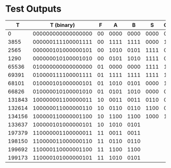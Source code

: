 # Test Outputs

| T        | T (binary)           | F    | A      | B      | S      | Co  |
| -------- | -------------------- | ---- | ------ | ------ | ------ | --- |
| $0$      | $000000000000000000$ | $00$ | $0000$ | $0000$ | $0000$ | $0$ |
| $3855$   | $000000111100001111$ | $00$ | $1111$ | $1111$ | $0000$ | $1$ |
| $2565$   | $000000101000000101$ | $00$ | $1010$ | $0101$ | $1111$ | $0$ |
| $1290$   | $000000010100001010$ | $00$ | $0101$ | $1010$ | $1111$ | $0$ |
| $65536$  | $010000000000000000$ | $01$ | $0000$ | $0000$ | $1111$ | $1$ |
| $69391$  | $010000111100001111$ | $01$ | $1111$ | $1111$ | $1111$ | $1$ |
| $68101$  | $010000101000000101$ | $01$ | $1010$ | $0101$ | $0000$ | $1$ |
| $66826$  | $010000010100001010$ | $01$ | $0101$ | $1010$ | $0000$ | $0$ |
| $131843$ | $100000001100000011$ | $10$ | $0011$ | $0011$ | $0110$ | $0$ |
| $132614$ | $100000011000000110$ | $10$ | $0110$ | $0110$ | $1100$ | $0$ |
| $134156$ | $100000110000001100$ | $10$ | $1100$ | $1100$ | $1000$ | $1$ |
| $133637$ | $100000101000000101$ | $10$ | $1010$ | $0101$ |        |     |
| $197379$ | $110000001100000011$ | $11$ | $0011$ | $0011$ |        |     |
| $198150$ | $110000011000000110$ | $11$ | $0110$ | $0110$ |        |     |
| $199692$ | $110000110000001100$ | $11$ | $1100$ | $1100$ |        |     |
| $199173$ | $110000101000000101$ | $11$ | $1010$ | $0101$ |        |     |
